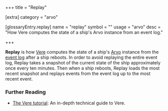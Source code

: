 +++
title = "Replay"

[extra]
category = "arvo"

[glossaryEntry.replay]
name = "replay"
symbol = ""
usage = "arvo"
desc = "How Vere computes the state of a ship's Arvo instance from an event log."

+++

**Replay** is how [Vere](/glossary/vere) computes the state of a ship's [Arvo](/glossary/arvo) instance from the [event log](/glossary/eventlog) after a ship reboots. In order to avoid replaying the entire event log, Replay takes a snapshot of the current state of the ship approximately once every ten minutes. Then when a ship reboots, Replay loads the most recent snapshot and replays events from the event log up to the most recent event.

### Further Reading

- [The Vere tutorial](/system/runtime/): An in-depth technical guide to Vere.
